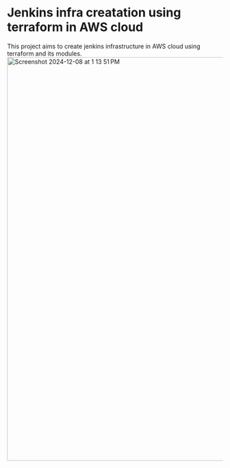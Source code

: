 # Jenkins infra creatation using terraform in AWS cloud

This project aims to create jenkins infrastructure in AWS cloud using terraform and its modules.
<img width="941" alt="Screenshot 2024-12-08 at 1 13 51 PM" src="https://github.com/user-attachments/assets/3901bb1c-6cd3-45f5-af45-9417bd90391a">
